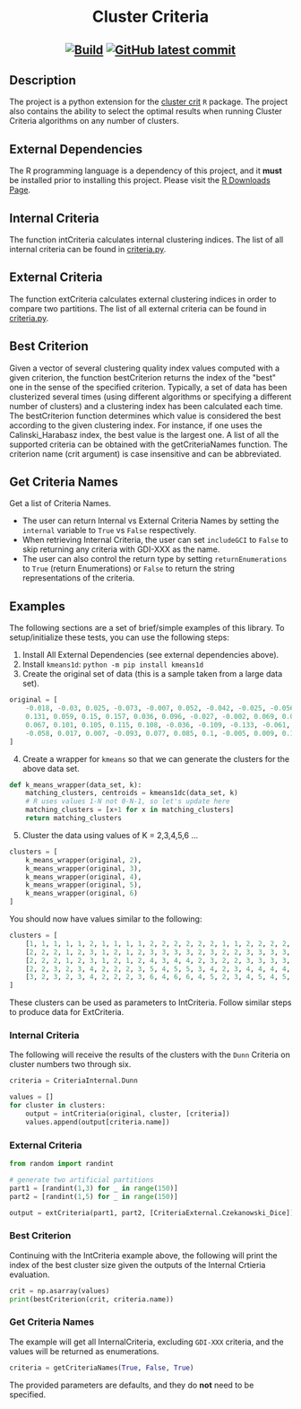 <h1 align="center">
  <br>Cluster Criteria</br>
</h1>

<h2 align="center">

[![Build](https://github.com/barbacbd/ClusterCrit/actions/workflows/python-package.yml/badge.svg)](https://github.com/barbacbd/ClusterCrit/actions/workflows/python-package.yml)
[![GitHub latest commit](https://badgen.net/github/last-commit/barbacbd/ClusterCrit)](https://github.com/barbacbd/ClusterCrit/commit/)


## Description

The project is a python extension for the [cluster crit](https://cran.r-project.org/web/packages/clusterCrit/index.html) `R` package. The project also contains the ability to select the optimal results when running Cluster Criteria algorithms on any number of clusters.

## External Dependencies

The R programming language is a dependency of this project, and it **must** be installed prior to installing this project. Please visit the [R Downloads Page](https://www.r-project.org/).


## Internal Criteria

The function intCriteria calculates internal clustering indices. The list of all internal criteria can be found in [criteria.py](https://github.com/barbacbd/ClusterCrit/blob/main/cluster_crit/criteria.py).

## External Criteria

The function extCriteria calculates external clustering indices in order to compare two partitions. The list of all external criteria can be found in [criteria.py](https://github.com/barbacbd/ClusterCrit/blob/main/cluster_crit/criteria.py).

## Best Criterion

Given a vector of several clustering quality index values computed with a given criterion, the function bestCriterion returns the index of the "best" one in the sense of the specified criterion.
Typically, a set of data has been clusterized several times (using different algorithms or specifying a different number of clusters) and a clustering index has been calculated each
time. The bestCriterion function determines which value is considered the best according to the given clustering index. For instance, if one uses the Calinski_Harabasz index, the best
value is the largest one. A list of all the supported criteria can be obtained with the getCriteriaNames function. The criterion name (crit argument) is case insensitive and can be abbreviated.

## Get Criteria Names

Get a list of Criteria Names.

- The user can return Internal vs External Criteria Names by setting the `internal` variable to `True` vs `False` respectively.
- When retrieving Internal Criteria, the user can set `includeGCI` to `False` to skip returning any criteria with GDI-XXX as the name.
- The user can also control the return type by setting `returnEnumerations` to `True` (return Enumerations) or `False` to return the string representations of the criteria.

## Examples

The following sections are a set of brief/simple examples of this library. To setup/initialize these tests, you can use the following steps:

1. Install All External Dependencies (see external dependencies above).
2. Install `kmeans1d`: `python -m pip install kmeans1d`
3. Create the original set of data (this is a sample taken from a large data set).

```python
original = [
    -0.018, -0.03, 0.025, -0.073, -0.007, 0.052, -0.042, -0.025, -0.056, 0.005,
    0.131, 0.059, 0.15, 0.157, 0.036, 0.096, -0.027, -0.002, 0.069, 0.099,
    0.067, 0.101, 0.105, 0.115, 0.108, -0.036, -0.109, -0.133, -0.061, -0.045,
    -0.058, 0.017, 0.007, -0.093, 0.077, 0.085, 0.1, -0.005, 0.009, 0.16
]
```

4. Create a wrapper for `kmeans` so that we can generate the clusters for the above data set.

```python
def k_means_wrapper(data_set, k):
    matching_clusters, centroids = kmeans1dc(data_set, k)
    # R uses values 1-N not 0-N-1, so let's update here
    matching_clusters = [x+1 for x in matching_clusters]
    return matching_clusters
```

5. Cluster the data using values of K = 2,3,4,5,6 ...

```python
clusters = [
    k_means_wrapper(original, 2),
    k_means_wrapper(original, 3),
    k_means_wrapper(original, 4),
    k_means_wrapper(original, 5),
    k_means_wrapper(original, 6)
]
```

You should now have values similar to the following:

```python
clusters = [
    [1, 1, 1, 1, 1, 2, 1, 1, 1, 1, 2, 2, 2, 2, 2, 2, 1, 1, 2, 2, 2, 2, 2, 2, 2, 1, 1, 1, 1, 1, 1, 1, 1, 1, 2, 2, 2, 1, 1, 2],
    [2, 2, 2, 1, 2, 3, 1, 2, 1, 2, 3, 3, 3, 3, 2, 3, 2, 2, 3, 3, 3, 3, 3, 3, 3, 2, 1, 1, 1, 1, 1, 2, 2, 1, 3, 3, 3, 2, 2, 3],
    [2, 2, 2, 1, 2, 3, 1, 2, 1, 2, 4, 3, 4, 4, 2, 3, 2, 2, 3, 3, 3, 3, 3, 3, 3, 2, 1, 1, 1, 1, 1, 2, 2, 1, 3, 3, 3, 2, 2, 4],
    [2, 2, 3, 2, 3, 4, 2, 2, 2, 3, 5, 4, 5, 5, 3, 4, 2, 3, 4, 4, 4, 4, 4, 4, 4, 2, 1, 1, 2, 2, 2, 3, 3, 1, 4, 4, 4, 3, 3, 5],
    [3, 2, 3, 2, 3, 4, 2, 2, 2, 3, 6, 4, 6, 6, 4, 5, 2, 3, 4, 5, 4, 5, 5, 5, 5, 2, 1, 1, 2, 2, 2, 3, 3, 1, 4, 5, 5, 3, 3, 6],
]
```

These clusters can be used as parameters to IntCriteria. Follow similar steps to produce data for ExtCriteria.


### Internal Criteria

The following will receive the results of the clusters with the `Dunn` Criteria on cluster numbers two through six.

```python
criteria = CriteriaInternal.Dunn

values = []
for cluster in clusters:
    output = intCriteria(original, cluster, [criteria])
    values.append(output[criteria.name])
```

### External Criteria

```python
from random import randint

# generate two artificial partitions
part1 = [randint(1,3) for _ in range(150)]
part2 = [randint(1,5) for _ in range(150)]

output = extCriteria(part1, part2, [CriteriaExternal.Czekanowski_Dice])
```

### Best Criterion

Continuing with the IntCriteria example above, the following will print the index of the best cluster size given the
outputs of the Internal Crtieria evaluation.

```python
crit = np.asarray(values)
print(bestCriterion(crit, criteria.name))
```

### Get Criteria Names

The example will get all InternalCriteria, excluding `GDI-XXX` criteria, and the values will be returned as enumerations.

```python
criteria = getCriteriaNames(True, False, True)
```

The provided parameters are defaults, and they do **not** need to be specified. 
